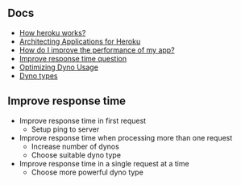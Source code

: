## Docs
- [How heroku works?](https://devcenter.heroku.com/articles/how-heroku-works)
- [Architecting Applications for Heroku](https://devcenter.heroku.com/articles/architecting-apps)
- [How do I improve the performance of my app?](https://help.heroku.com/VKCGHPPB/how-do-i-improve-the-performance-of-my-app)
- [Improve response time question](https://stackoverflow.com/questions/2606190/why-are-my-basic-heroku-apps-taking-two-seconds-to-load)
- [Optimizing Dyno Usage](https://devcenter.heroku.com/articles/optimizing-dyno-usage)
- [Dyno types](https://devcenter.heroku.com/articles/dyno-types)

## Improve response time
- Improve response time in first request
  - Setup ping to server
- Improve response time when processing more than one request
  - Increase number of dynos
  - Choose suitable dyno type
- Improve response time in a single request at a time
  - Choose more powerful dyno type